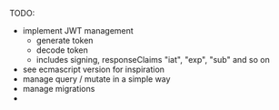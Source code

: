TODO:
- implement JWT management
  - generate token
  - decode token
  - includes signing, responseClaims "iat", "exp", "sub" and so on
- see ecmascript version for inspiration
- manage query / mutate in a simple way
- manage migrations
- 
